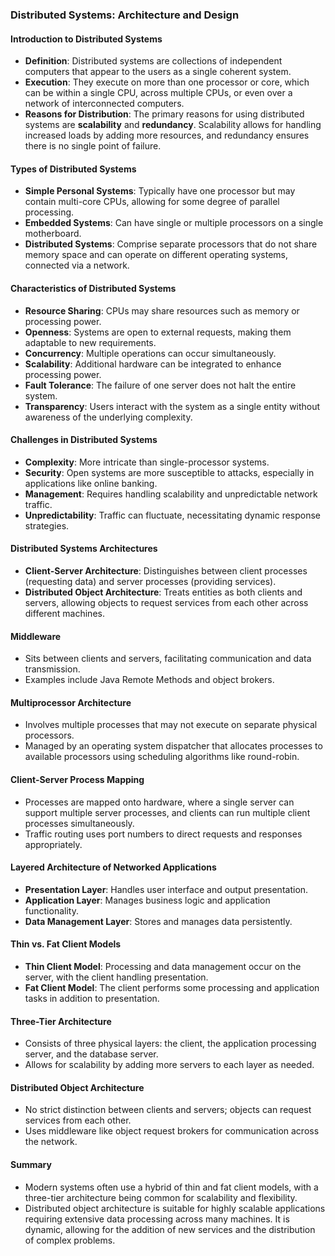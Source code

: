 ### Distributed Systems: Architecture and Design

#### Introduction to Distributed Systems
- **Definition**: Distributed systems are collections of independent computers that appear to the users as a single coherent system.
- **Execution**: They execute on more than one processor or core, which can be within a single CPU, across multiple CPUs, or even over a network of interconnected computers.
- **Reasons for Distribution**: The primary reasons for using distributed systems are **scalability** and **redundancy**. Scalability allows for handling increased loads by adding more resources, and redundancy ensures there is no single point of failure.

#### Types of Distributed Systems
- **Simple Personal Systems**: Typically have one processor but may contain multi-core CPUs, allowing for some degree of parallel processing.
- **Embedded Systems**: Can have single or multiple processors on a single motherboard.
- **Distributed Systems**: Comprise separate processors that do not share memory space and can operate on different operating systems, connected via a network.

#### Characteristics of Distributed Systems
- **Resource Sharing**: CPUs may share resources such as memory or processing power.
- **Openness**: Systems are open to external requests, making them adaptable to new requirements.
- **Concurrency**: Multiple operations can occur simultaneously.
- **Scalability**: Additional hardware can be integrated to enhance processing power.
- **Fault Tolerance**: The failure of one server does not halt the entire system.
- **Transparency**: Users interact with the system as a single entity without awareness of the underlying complexity.

#### Challenges in Distributed Systems
- **Complexity**: More intricate than single-processor systems.
- **Security**: Open systems are more susceptible to attacks, especially in applications like online banking.
- **Management**: Requires handling scalability and unpredictable network traffic.
- **Unpredictability**: Traffic can fluctuate, necessitating dynamic response strategies.

#### Distributed Systems Architectures
- **Client-Server Architecture**: Distinguishes between client processes (requesting data) and server processes (providing services).
- **Distributed Object Architecture**: Treats entities as both clients and servers, allowing objects to request services from each other across different machines.

#### Middleware
- Sits between clients and servers, facilitating communication and data transmission.
- Examples include Java Remote Methods and object brokers.

#### Multiprocessor Architecture
- Involves multiple processes that may not execute on separate physical processors.
- Managed by an operating system dispatcher that allocates processes to available processors using scheduling algorithms like round-robin.

#### Client-Server Process Mapping
- Processes are mapped onto hardware, where a single server can support multiple server processes, and clients can run multiple client processes simultaneously.
- Traffic routing uses port numbers to direct requests and responses appropriately.

#### Layered Architecture of Networked Applications
- **Presentation Layer**: Handles user interface and output presentation.
- **Application Layer**: Manages business logic and application functionality.
- **Data Management Layer**: Stores and manages data persistently.

#### Thin vs. Fat Client Models
- **Thin Client Model**: Processing and data management occur on the server, with the client handling presentation.
- **Fat Client Model**: The client performs some processing and application tasks in addition to presentation.

#### Three-Tier Architecture
- Consists of three physical layers: the client, the application processing server, and the database server.
- Allows for scalability by adding more servers to each layer as needed.

#### Distributed Object Architecture
- No strict distinction between clients and servers; objects can request services from each other.
- Uses middleware like object request brokers for communication across the network.

#### Summary
- Modern systems often use a hybrid of thin and fat client models, with a three-tier architecture being common for scalability and flexibility.
- Distributed object architecture is suitable for highly scalable applications requiring extensive data processing across many machines. It is dynamic, allowing for the addition of new services and the distribution of complex problems.
